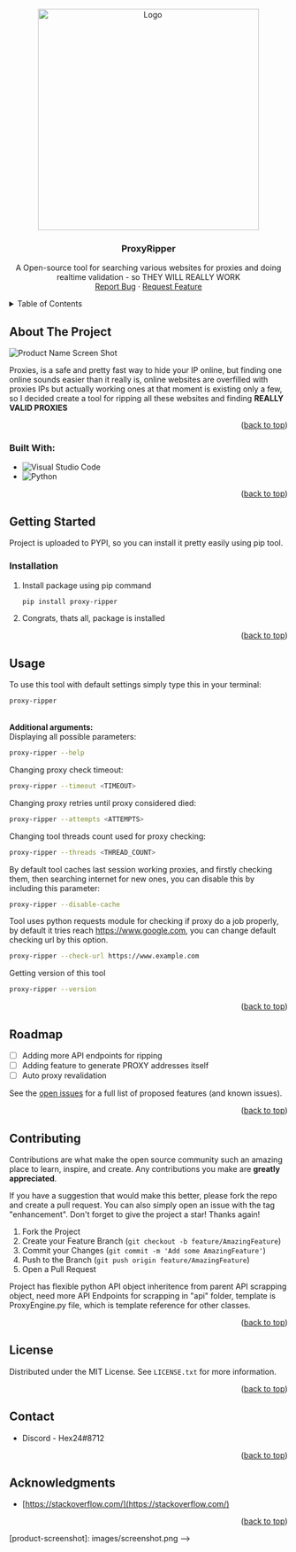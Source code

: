 <!-- 
<a name="readme-top"></a>

[![Contributors][contributors-shield]][contributors-url]
[![Forks][forks-shield]][forks-url]
[![Stargazers][stars-shield]][stars-url]
[![Issues][issues-shield]][issues-url]
[![MIT License][license-shield]][license-url]
[![LinkedIn][linkedin-shield]][linkedin-url]



<!-- PROJECT LOGO -->
<br />
<div align="center">
  <a href="https://github.com/Hex2424/ProxyRipper">
    <img src="./images/logo.png" alt="Logo" width="400" height="400">
  </a>

<h3 align="center">ProxyRipper</h3>

  <p align="center">
    A Open-source tool for searching various websites for proxies and doing realtime validation - so THEY WILL REALLY WORK
    <br />
    <!-- <br>
    <a href="https://github.com/Hex2424/ProxyRipper">View Demo</a>
    · -->
    <a href="https://github.com/Hex2424/ProxyRipper/issues">Report Bug</a>
    ·
    <a href="https://github.com/Hex2424/ProxyRipper/issues">Request Feature</a>
  </p>
</div>



<!-- TABLE OF CONTENTS -->
<details>
  <summary>Table of Contents</summary>
  <ol>
    <li>
      <a href="#about-the-project">About The Project</a>
      <ul>
        <li><a href="#built-with">Built With</a></li>
      </ul>
    </li>
    <li>
      <a href="#getting-started">Getting Started</a>
      <ul>
        <li><a href="#prerequisites">Prerequisites</a></li>
        <li><a href="#installation">Installation</a></li>
      </ul>
    </li>
    <li><a href="#usage">Usage</a></li>
    <li><a href="#roadmap">Roadmap</a></li>
    <li><a href="#contributing">Contributing</a></li>
    <li><a href="#license">License</a></li>
    <li><a href="#contact">Contact</a></li>
    <li><a href="#acknowledgments">Acknowledgments</a></li>
  </ol>
</details>



<!-- ABOUT THE PROJECT -->
## About The Project

![Product Name Screen Shot](images/home.png)

Proxies, is a safe and pretty fast way to hide your IP online, but finding one online sounds easier than it really is, online websites are overfilled with proxies IPs but actually working ones at that moment is existing only a few, so I decided create a tool for ripping all these websites and finding **REALLY VALID PROXIES**

<p align="right">(<a href="#readme-top">back to top</a>)</p>



### Built With:

* ![Visual Studio Code](https://img.shields.io/badge/Visual%20Studio%20Code-0078d7.svg?style=for-the-badge&logo=visual-studio-code&logoColor=white)
* ![Python](https://img.shields.io/badge/python-3670A0?style=for-the-badge&logo=python&logoColor=ffdd54)
<p align="right">(<a href="#readme-top">back to top</a>)</p>



<!-- GETTING STARTED -->
## Getting Started

Project is uploaded to PYPI, so you can install it pretty easily using pip tool.

### Installation

1. Install package using pip command
   ```sh
   pip install proxy-ripper
   ```
2. Congrats, thats all, package is installed

<p align="right">(<a href="#readme-top">back to top</a>)</p>


<!-- USAGE EXAMPLES -->
## Usage

To use this tool with default settings simply type this in your terminal:
```sh
proxy-ripper
```
<br>**Additional arguments:**
<br>Displaying all possible parameters:
```sh
proxy-ripper --help
```
Changing proxy check timeout:
```sh
proxy-ripper --timeout <TIMEOUT>
```
Changing proxy retries until proxy considered died:
```sh
proxy-ripper --attempts <ATTEMPTS>
```
Changing tool threads count used for proxy checking:
```sh
proxy-ripper --threads <THREAD_COUNT>
```
By default tool caches last session working proxies, and firstly checking them, then searching internet for new ones, you can disable this by including this parameter:
```sh
proxy-ripper --disable-cache
```
Tool uses python requests module for checking if proxy do a job properly, by default it tries reach https://www.google.com, you can change default checking url by this option.
```sh
proxy-ripper --check-url https://www.example.com
```
Getting version of this tool
```sh
proxy-ripper --version
```

<p align="right">(<a href="#readme-top">back to top</a>)</p>



<!-- ROADMAP -->
## Roadmap

- [ ] Adding more API endpoints for ripping
- [ ] Adding feature to generate PROXY addresses itself
- [ ] Auto proxy revalidation

See the [open issues](https://github.com/Hex2424/ProxyRipper/issues) for a full list of proposed features (and known issues).

<p align="right">(<a href="#readme-top">back to top</a>)</p>



<!-- CONTRIBUTING -->
## Contributing

Contributions are what make the open source community such an amazing place to learn, inspire, and create. Any contributions you make are **greatly appreciated**.

If you have a suggestion that would make this better, please fork the repo and create a pull request. You can also simply open an issue with the tag "enhancement".
Don't forget to give the project a star! Thanks again!

1. Fork the Project
2. Create your Feature Branch (`git checkout -b feature/AmazingFeature`)
3. Commit your Changes (`git commit -m 'Add some AmazingFeature'`)
4. Push to the Branch (`git push origin feature/AmazingFeature`)
5. Open a Pull Request

Project has flexible python API object inheritence from parent API scrapping object, need more API Endpoints for scrapping in "api" folder, template is ProxyEngine.py file, which is template reference for other classes.

<p align="right">(<a href="#readme-top">back to top</a>)</p>



<!-- LICENSE -->
## License

Distributed under the MIT License. See `LICENSE.txt` for more information.

<p align="right">(<a href="#readme-top">back to top</a>)</p>



<!-- CONTACT -->
## Contact

* Discord - Hex24#8712


<p align="right">(<a href="#readme-top">back to top</a>)</p>



<!-- ACKNOWLEDGMENTS -->
## Acknowledgments

* [https://stackoverflow.com/](https://stackoverflow.com/)

<p align="right">(<a href="#readme-top">back to top</a>)</p>



<!-- MARKDOWN LINKS & IMAGES -->
<!-- https://www.markdownguide.org/basic-syntax/#reference-style-links -->
[contributors-shield]: https://img.shields.io/github/contributors/Hex2424/ProxyRipper.svg?style=for-the-badge
[contributors-url]: https://github.com/Hex2424/ProxyRipper/graphs/contributors
[forks-shield]: https://img.shields.io/github/forks/Hex2424/ProxyRipper.svg?style=for-the-badge
[forks-url]: https://github.com/Hex2424/ProxyRipper/network/members
[stars-shield]: https://img.shields.io/github/stars/Hex2424/ProxyRipper.svg?style=for-the-badge
[stars-url]: https://github.com/Hex2424/ProxyRipper/stargazers
[issues-shield]: https://img.shields.io/github/issues/Hex2424/ProxyRipper.svg?style=for-the-badge
[issues-url]: https://github.com/Hex2424/ProxyRipper/issues
[license-shield]: https://img.shields.io/github/license/Hex2424/ProxyRipper.svg?style=for-the-badge
[license-url]: https://github.com/Hex2424/ProxyRipper/blob/master/LICENSE.txt
[linkedin-shield]: https://img.shields.io/badge/-LinkedIn-black.svg?style=for-the-badge&logo=linkedin&colorB=555
[linkedin-url]: https://linkedin.com/in/markas-vielavičius-503827254
[product-screenshot]: images/screenshot.png -->
